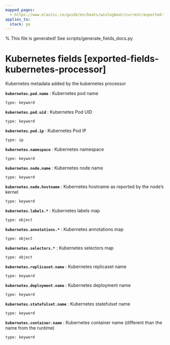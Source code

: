 ```yaml
---
mapped_pages:
  - https://www.elastic.co/guide/en/beats/winlogbeat/current/exported-fields-kubernetes-processor.html
applies_to:
  stack: ga
---
```


% This file is generated! See scripts/generate_fields_docs.py

# Kubernetes fields [exported-fields-kubernetes-processor]

Kubernetes metadata added by the kubernetes processor

**`kubernetes.pod.name`**
:   Kubernetes pod name

    type: keyword


**`kubernetes.pod.uid`**
:   Kubernetes Pod UID

    type: keyword


**`kubernetes.pod.ip`**
:   Kubernetes Pod IP

    type: ip


**`kubernetes.namespace`**
:   Kubernetes namespace

    type: keyword


**`kubernetes.node.name`**
:   Kubernetes node name

    type: keyword


**`kubernetes.node.hostname`**
:   Kubernetes hostname as reported by the node’s kernel

    type: keyword


**`kubernetes.labels.*`**
:   Kubernetes labels map

    type: object


**`kubernetes.annotations.*`**
:   Kubernetes annotations map

    type: object


**`kubernetes.selectors.*`**
:   Kubernetes selectors map

    type: object


**`kubernetes.replicaset.name`**
:   Kubernetes replicaset name

    type: keyword


**`kubernetes.deployment.name`**
:   Kubernetes deployment name

    type: keyword


**`kubernetes.statefulset.name`**
:   Kubernetes statefulset name

    type: keyword


**`kubernetes.container.name`**
:   Kubernetes container name (different than the name from the runtime)

    type: keyword


